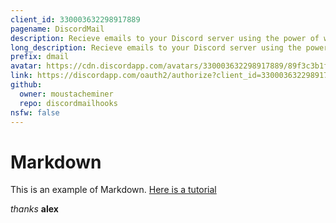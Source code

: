 ```yaml
---
client_id: 330003632298917889
pagename: DiscordMail
description: Recieve emails to your Discord server using the power of webhooks!
long_description: Recieve emails to your Discord server using the power of webhooks!
prefix: dmail
avatar: https://cdn.discordapp.com/avatars/330003632298917889/89f3c3b1fecc4f3f4d73047681fc88e9.png
link: https://discordapp.com/oauth2/authorize?client_id=330003632298917889&scope=bot&permissions=0
github:
  owner: moustacheminer
  repo: discordmailhooks
nsfw: false
---
```


# Markdown
This is an example of Markdown. [Here is a tutorial](https://guides.github.com/features/mastering-markdown/)

_thanks_ **alex**
